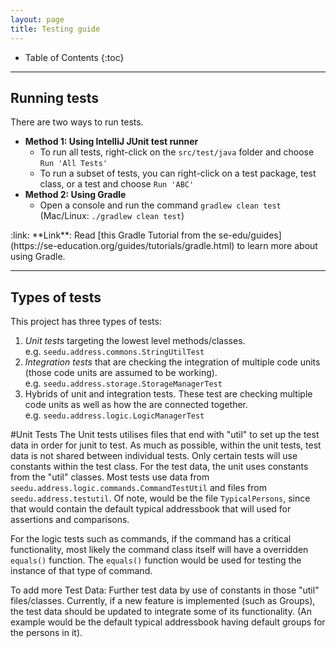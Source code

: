 ```yaml
---
layout: page
title: Testing guide
---
```


* Table of Contents
{:toc}

--------------------------------------------------------------------------------------------------------------------

## Running tests

There are two ways to run tests.

* **Method 1: Using IntelliJ JUnit test runner**
  * To run all tests, right-click on the `src/test/java` folder and choose `Run 'All Tests'`
  * To run a subset of tests, you can right-click on a test package,
    test class, or a test and choose `Run 'ABC'`
* **Method 2: Using Gradle**
  * Open a console and run the command `gradlew clean test` (Mac/Linux: `./gradlew clean test`)

<div markdown="span" class="alert alert-secondary">:link: **Link**: Read [this Gradle Tutorial from the se-edu/guides](https://se-education.org/guides/tutorials/gradle.html) to learn more about using Gradle.
</div>

--------------------------------------------------------------------------------------------------------------------

## Types of tests

This project has three types of tests:

1. *Unit tests* targeting the lowest level methods/classes.<br>
   e.g. `seedu.address.commons.StringUtilTest`
1. *Integration tests* that are checking the integration of multiple code units (those code units are assumed to be working).<br>
   e.g. `seedu.address.storage.StorageManagerTest`
1. Hybrids of unit and integration tests. These test are checking multiple code units as well as how the are connected together.<br>
   e.g. `seedu.address.logic.LogicManagerTest`

#Unit Tests
The Unit tests utilises files that end with "util" to set up the test data in order for junit to test.
As much as possible, within the unit tests, test data is not shared between individual tests. Only certain tests will use constants within the test class.
For the test data, the unit uses constants from the "util" classes. Most tests use data from `seedu.address.logic.commands.CommandTestUtil` and files from `seedu.address.testutil`.
Of note, would be the file `TypicalPersons`, since that would contain the default typical addressbook that will used for assertions and comparisons.

For the logic tests such as commands, if the command has a critical functionality, most likely the command class itself will have a overridden `equals()` function.
The `equals()` function would be used for testing the instance of that type of command.

To add more Test Data:
Further test data by use of constants in those "util" files/classes. Currently, if a new feature is implemented (such as Groups), the test data should be updated to integrate some of its functionality.
(An example would be the default typical addressbook having default groups for the persons in it).
